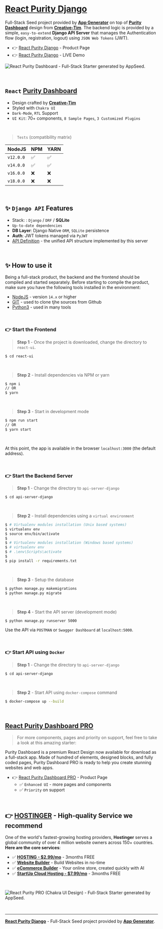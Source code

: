 # [React Purity Django](https://app-generator.dev/product/purity-dashboard/api-django/react/)

Full-Stack Seed project provided by **[App Generator](https://app-generator.dev/)** on top of **[Purity Dashboard](https://app-generator.dev/product/purity-dashboard/)** design from **[Creative-Tim](https://app-generator.dev/agency/creative-tim/)**. 
The backend logic is provided by a simple, `easy-to-extend` **Django API Server** that manages the Authentication flow (login, registration, logout) using `JSON Web Tokens` (JWT).

- 👉 [React Purity Django](https://app-generator.dev/product/purity-dashboard/api-django/react/) - Product Page
- 👉 [React Purity Django](https://django-react-purity-dashboard.appseed-srv1.com/) - LIVE Demo

![React Purity Dashboard - Full-Stack Starter generated by AppSeed.](https://user-images.githubusercontent.com/51070104/174487449-af0a12da-2014-43cc-a86b-cd3554bd3c67.png)

<br >

## `React` [Purity Dashboard](https://app-generator.dev/product/purity-dashboard/)

- Design crafted by **[Creative-Tim](https://app-generator.dev/agency/creative-tim/)**
- Styled with `Chakra UI`
- `Dark-Mode`, `RTL` Support
- `UI Kit`: 70+ components, `8 Sample Pages`, `3 Customized Plugins`   

<br />

> `Tests` (compatibility matrix)

| NodeJS | NPM | YARN | 
| --- | --- | --- |  
| `v12.0.0` | ✅ | ✅ |
| `v14.0.0` | ✅ | ✅ |
| `v16.0.0` | ❌ | ❌ | 
| `v18.0.0` | ❌ | ❌ | 


<br />

## ✨ `Django API` Features

- Stack: : `Django` / `DRF` / **SQLite** 
- `Up-to-date dependencies`
- **DB Layer**: Django Native `ORM`, `SQLite` persistence
- **Auth**: JWT tokens managed via `PyJWT`
- [API Definition](https://docs.appseed.us/boilerplate-code/api-unified-definition) - the unified API structure implemented by this server


<br /> 

## ✨ How to use it

Being a full-stack product, the backend and the frontend should be compiled and started separately. 
Before starting to compile the product, make sure you have the following tools installed in the environment:

- [NodeJS](https://nodejs.org/en/) - version `14.x` or higher
- [GIT](https://git-scm.com/) - used to clone tjhe sources from Github
- [Python3](https://www.python.org/) - used in many tools

<br />

### 👉 Start the Frontend 

> **Step 1** - Once the project is downloaded, change the directory to `react-ui`. 

```bash
$ cd react-ui
```

<br >

> **Step 2** - Install dependencies via NPM or yarn

```bash
$ npm i
// OR
$ yarn
```

<br />

> **Step 3** - Start in development mode

```bash
$ npm run start 
// OR
$ yarn start
```

<br />

At this point, the app is available in the browser `localhost:3000` (the default address).


<br /> 

### 👉 Start the Backend Server 

> **Step 1** - Change the directory to `api-server-django`

```bash
$ cd api-server-django
```

<br >

> **Step 2** - Install dependencies using a `virtual environment`

```bash
$ # Virtualenv modules installation (Unix based systems)
$ virtualenv env
$ source env/bin/activate
$
$ # Virtualenv modules installation (Windows based systems)
$ # virtualenv env
$ # .\env\Scripts\activate
$
$ pip install -r requirements.txt
```

<br />

> **Step 3** - Setup the database 

```bash
$ python manage.py makemigrations
$ python manage.py migrate
```

<br />

> **Step 4** - Start the API server (development mode)

```bash
$ python manage.py runserver 5000
```

Use the API via `POSTMAN` or `Swagger Dashboard` at `localhost:5000`.

<br /> 

### 👉 Start API using `Docker` 

> **Step 1** - Change the directory to `api-server-django`

```bash
$ cd api-server-django
```

<br />

> **Step 2** - Start API using `docker-compose` command 

```bash
$ docker-compose up --build
```

<br />

## [React Purity Dashboard PRO](https://app-generator.dev/product/purity-pro/fullstack/react/)

> For more components, pages and priority on support, feel free to take a look at this amazing starter:

Purity Dashboard is a premium React Design now available for download as a full-stack app. Made of hundred of elements, designed blocks, and fully coded pages, Purity Dashboard PRO is ready to help you create stunning websites and web apps.

- 👉 [React Purity Dashboard PRO](https://app-generator.dev/product/purity-pro/fullstack/react/) - Product Page
  - ✅ `Enhanced UI` - more pages and components
  - ✅ `Priority` on support

<br >

## 👉 [HOSTINGER](https://www.hostg.xyz/aff_c?offer_id=6&aff_id=207452) - High-quality Service we recommend

One of the world's fastest-growing hosting providers, **Hostinger** serves a global community of over 4 million website owners across 150+ countries. 
**Here are the core services**:

- ✅ **[HOSTING - $2.99/mo](https://www.hostg.xyz/aff_c?offer_id=6&aff_id=207452)** - 3months FREE
- ✅ **[Website Builder](https://www.hostg.xyz/aff_c?offer_id=6&aff_id=207452&url_id=2949)** - Build Websites in no-time
- ✅ **[eCommerce Builder](https://www.hostg.xyz/aff_c?offer_id=6&aff_id=207452&url_id=4140)** - Your online store, created quickly with AI
- ✅ **[StartUp Cloud Hosting - $7.99/mo](https://www.hostg.xyz/aff_c?offer_id=6&aff_id=207452&url_id=17)** - 3months FREE

<br />

![React Purity PRO (Chakra UI Design) - Full-Stack Starter generated by AppSeed.](https://user-images.githubusercontent.com/51070104/174492104-de6cddf0-33a9-43a2-a9cb-105963239de0.png)

<br />

---
**[React Purity Django](https://app-generator.dev/product/purity-dashboard/api-django/react/)** - Full-Stack Seed project provided by **[App Generator](https://app-generator.dev/)**.
